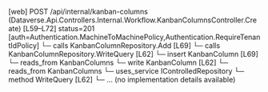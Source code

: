 [web] POST /api/internal/kanban-columns  (Dataverse.Api.Controllers.Internal.Workflow.KanbanColumnsController.Create)  [L59–L72] status=201 [auth=Authentication.MachineToMachinePolicy,Authentication.RequireTenantIdPolicy]
  └─ calls KanbanColumnRepository.Add [L69]
  └─ calls KanbanColumnRepository.WriteQuery [L62]
  └─ insert KanbanColumn [L69]
    └─ reads_from KanbanColumns
  └─ write KanbanColumn [L62]
    └─ reads_from KanbanColumns
  └─ uses_service IControlledRepository<KanbanColumn>
    └─ method WriteQuery [L62]
      └─ ... (no implementation details available)

